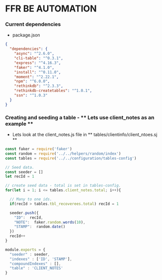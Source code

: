 # FFR BE AUTOMATION

### Current dependencies

- package.json
```json
{
  "dependencies": {
    "async": "^2.6.0",
    "cli-table": "^0.3.1",
    "express": "^4.16.3",
    "faker": "^4.1.0",
    "install": "^0.11.0",
    "moment": "^2.22.1",
    "npm": "^6.0.0",
    "rethinkdb": "^2.3.3",
    "rethinkdb-createtables": "^1.0.1",
    "ssn": "^1.0.3"
  }
}
```

### Creating and seeding a table - ** Lets use client_notes as an example **

- Lets look at the client_notes.js file in ** tables/clientinfo/client_ntoes.sj **
```javascript
const faker = require('faker')
const random = require('../../helpers/random/index')
const tables = require('../../configuration/tables-config')

// Seed data.
const seeder = []
let recId = 1

// create seed data - total is set in tables-config.
for(let i = 1; i <= tables.client_notes.total; i++){

  // Many to one ids.
  if(recId > tables.tbl_recoverees.total) recId = 1

  seeder.push({
    "ID":  recId,
    "NOTE":  faker.random.words(10),
    "STAMP":  random.date()
  })
  recId++
}

module.exports = {
  "seeder" : seeder,
  "indexes" : ['ID', 'STAMP'],
  "compoundIndexes" : [],
  "table" : 'CLIENT_NOTES'
}

```
